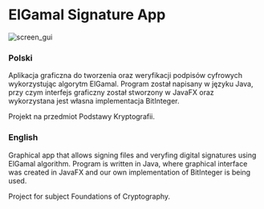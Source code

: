 # ElGamal Signature App

![screen_gui](https://user-images.githubusercontent.com/93220207/169597309-e1382d43-0509-4b71-b562-5b67e8214adf.png)

### Polski
Aplikacja graficzna do tworzenia oraz weryfikacji podpisów cyfrowych wykorzystując algorytm ElGamal. Program został napisany w języku Java, przy czym interfejs graficzny został stworzony w JavaFX oraz wykorzystana jest własna implementacja BitInteger. 

Projekt na przedmiot Podstawy Kryptografii.

### English
Graphical app that allows signing files and veryfing digital signatures using ElGamal algorithm. Program is written in Java, where graphical interface was created in JavaFX and our own implementation of BitInteger is being used. 

Project for subject Foundations of Cryptography.
